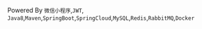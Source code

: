 Powered By `微信小程序`,`JWT`, `Java8`,`Maven`,`SpringBoot`,`SpringCloud`,`MySQL`,`Redis`,`RabbitMQ`,`Docker`
